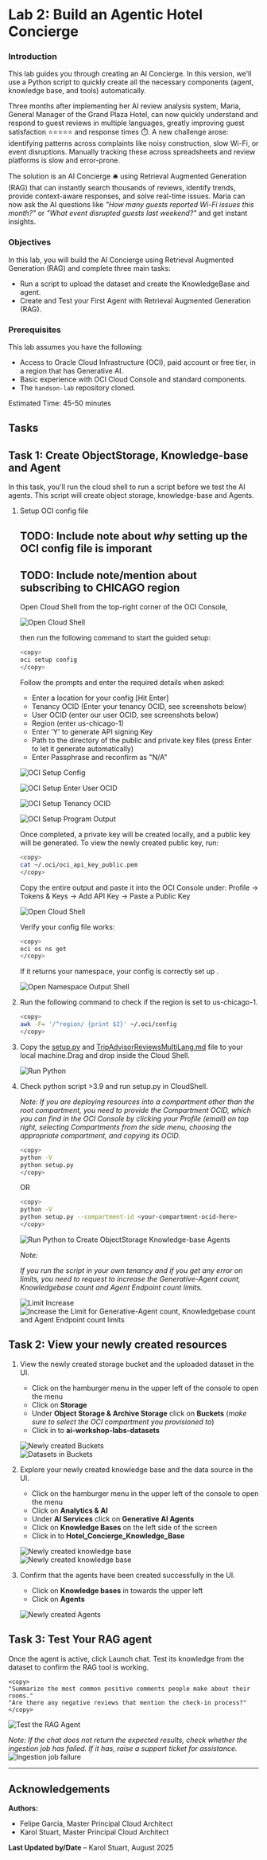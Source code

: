 # Lab 2: Build an Agentic Hotel Concierge

### Introduction
This lab guides you through creating an AI Concierge. In this version, we'll use a Python script to quickly create all the necessary components (agent, knowledge base, and tools) automatically.

Three months after implementing her AI review analysis system, Maria, General Manager of the Grand Plaza Hotel, can now quickly understand and respond to guest reviews in multiple languages, greatly improving guest satisfaction ⭐⭐⭐⭐⭐ and response times ⏱️. A new challenge arose: identifying patterns across complaints like noisy construction, slow Wi-Fi, or event disruptions. Manually tracking these across spreadsheets and review platforms is slow and error-prone.

The solution is an AI Concierge 🛎️ using Retrieval Augmented Generation (RAG) that can instantly search thousands of reviews, identify trends, provide context-aware responses, and solve real-time issues. Maria can now ask the AI questions like *"How many guests reported Wi-Fi issues this month?"* or *"What event disrupted guests last weekend?"* and get instant insights.

### Objectives
In this lab, you will build the AI Concierge using Retrieval Augmented Generation (RAG) and complete three main tasks:

- Run a script to upload the dataset and create the KnowledgeBase and agent.  
- Create and Test your First Agent with Retrieval Augmented Generation (RAG).  

### Prerequisites
This lab assumes you have the following:

- Access to Oracle Cloud Infrastructure (OCI), paid account or free tier, in a region that has Generative AI.  
- Basic experience with OCI Cloud Console and standard components.  
- The `handson-lab` repository cloned.  

Estimated Time:  45-50 minutes

Tasks
---

## Task 1: Create ObjectStorage, Knowledge-base and Agent
In this task, you'll run the cloud shell to run a script before we test the AI agents. This script will create object storage, knowledge-base and Agents. 


1.  Setup OCI config file

    ## TODO: Include note about _why_ setting up the OCI config file is imporant
    ## TODO: Include note/mention about subscribing to CHICAGO region
    
    Open Cloud Shell from the top-right corner of the OCI Console, 

    ![Open Cloud Shell](./images/open_cloud_shell.png "Open Cloud Shell")

    then run the following command to start the guided setup:
    
    ```bash
    <copy>
    oci setup config
    </copy>
    ```

    Follow the prompts and enter the required details when asked:
    -   Enter a location for your config [Hit Enter]
    -   Tenancy OCID (Enter your tenancy OCID, see screenshots below)
    -   User OCID (enter our user OCID, see screenshots below)
    -   Region (enter us-chicago-1)
    -   Enter 'Y' to generate API signing Key
    -   Path to the directory of the public and private key files (press Enter to let it generate automatically)
    -   Enter Passphrase and reconfirm as "N/A"


    ![OCI Setup Config](./images/oci_setup_config.png "OCI Setup Config")    

    ![OCI Setup Enter User OCID](./images/oci_setup_enter_user_ocid.png "OCI Setup Enter User OCID")    

    ![OCI Setup Tenancy OCID](./images/oci_setup_tenancy_ocid.png "OCI Setup Tenancy OCID")    

    ![OCI Setup Program Output](./images/oci_setup_all.png "OCI Setup Program Output")      

    Once completed, a private key will be created locally, and a public key will be generated. To view the newly created public key, run:
    
    ```bash
    <copy>
    cat ~/.oci/oci_api_key_public.pem
    </copy>
    ```       

    Copy the entire output and paste it into the OCI Console under:    Profile → Tokens & Keys → Add API Key → Paste a Public Key    

    ![Open Cloud Shell](./images/add_api_key_paste_public_key.png "Open Cloud Shell")        


    Verify your config file works:    

    ```bash
    <copy>
    oci os ns get
    </copy>
    ```

    If it returns your namespace, your config is correctly set up .
    
    ![Open Namespace Output Shell](./images/oci_ns_output.png "Open Namespace Output Shell")  

3.  Run the following command to check if the region is set to us-chicago-1. 

    ```bash
    <copy>
    awk -F= '/^region/ {print $2}' ~/.oci/config
    </copy>
    ```

4.  Copy the [setup.py](./files/setup.py) and [TripAdvisorReviewsMultiLang.md](./files/TripAdvisorReviewsMultiLang.md) file to your local machine.Drag and drop inside the Cloud Shell. 

    ![Run Python](./images/drag_drop_files.png)

5.  Check python script >3.9 and run setup.py in CloudShell.

    *Note: If you are deploying resources into a compartment other than the root compartment, you need to provide the Compartment OCID, which you can find in the OCI Console by clicking your Profile (email) on top right, selecting Compartments from the side menu, choosing the appropriate compartment, and copying its OCID.*

    ```bash
    <copy>
    python -V
    python setup.py
    </copy>
    ```
    OR

    ```bash
    <copy>
    python -V
    python setup.py --compartment-id <your-compartment-ocid-here>
    </copy>
    ```

    ![Run Python to Create ObjectStorage Knowledge-base Agents](./images/create_storage_kb_agents.png "Run Python to Create ObjectStorage Knowledge-base Agents")

    *Note:* 

    *If you run the script in your own tenancy and if you get any error on limits, you need to request to increase the Generative-Agent count, Knowledgebase count and Agent Endpoint count limits.*

    ![Limit Increase](./images/limit_increase_1.png "Limit Increase")
    ![Increase the Limit for Generative-Agent count, Knowledgebase count and Agent Endpoint count limits](./images/limit_increase_2.png "Increase the Limit for Generative-Agent count, Knowledgebase count and Agent Endpoint count limits")

## Task 2:  View your newly created resources

1.  View the newly created storage bucket and the uploaded dataset in the UI.
       - Click on the hamburger menu in the upper left of the console to open the menu
       - Click on **Storage**
       - Under **Object Storage & Archive Storage** click on **Buckets** (*make sure to select the OCI compartment you provisioned to*)
       - Click in to **ai-workshop-labs-datasets**

    ![Newly created Buckets](./images/new_bucket_created.png "Newly created Buckets")    
    ![Datasets in Buckets](./images/dataset_in_bucket.png "Datasets in Buckets")    

3.  Explore your newly created knowledge base and the data source in the UI.
       - Click on the hamburger menu in the upper left of the console to open the menu
       - Click on **Analytics & AI**
       - Under **AI Services** click on **Generative AI Agents**
       - Click on **Knowledge Bases** on the left side of the screen
       - Click in to **Hotel_Concierge_Knowledge_Base**

    ![Newly created knowledge base](./images/knowledgebase_created.png "Newly created knowledge base")    
    ![Newly created knowledge base](./images/knowledgebase_datasource.png "Newly created knowledge base")    

4.  Confirm that the agents have been created successfully in the UI.
       - Click on **Knowledge bases** in towards the upper left
       - Click on **Agents**

    ![Newly created Agents](./images/new_agents_created.png "Newly created Agents")    

## Task 3: Test Your RAG agent

Once the agent is active, click Launch chat. Test its knowledge from the dataset to confirm the RAG tool is working.

```
<copy>
"Summarize the most common positive comments people make about their rooms."
"Are there any negative reviews that mention the check-in process?"
</copy>
```   

![Test the RAG Agent](./images/chat_response.png "Chat Response")

*Note: If the chat does not return the expected results, check whether the ingestion job has failed. If it has, raise a support ticket for assistance.*
![Ingestion job failure](./images/ingestion_job_failure.png "Ingestion job failure")  


---

## Acknowledgements  

**Authors:**  
- Felipe Garcia, Master Principal Cloud Architect 
- Karol Stuart, Master Principal Cloud Architect  

**Last Updated by/Date** – Karol Stuart, August 2025  
